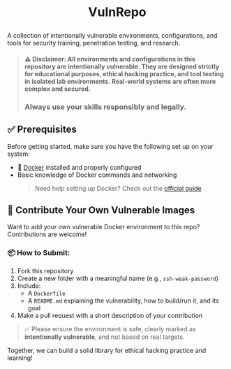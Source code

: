 # <p align="center">VulnRepo</p>

A collection of intentionally vulnerable environments, configurations, and tools for security training, penetration testing, and research.

> #### ⚠️ **Disclaimer:** All environments and configurations in this repository are **intentionally vulnerable**. They are designed **strictly for educational purposes**, ethical hacking practice, and tool testing in **isolated lab environments**. Real-world systems are often more complex and secured.
>
> ### Always use your skills responsibly and legally.

## ✅ Prerequisites

Before getting started, make sure you have the following set up on your system:

- 🐳 [Docker](https://www.docker.com/get-started) installed and properly configured
- Basic knowledge of Docker commands and networking
  > Need help setting up Docker? Check out the [official guide](https://docs.docker.com/get-docker/)

## 🧩 Contribute Your Own Vulnerable Images

Want to add your own vulnerable Docker environment to this repo? Contributions are welcome!

### 📦 How to Submit:

1. Fork this repository
2. Create a new folder with a meaningful name (e.g., `ssh-weak-password`)
3. Include:
   - A `Dockerfile`
   - A `README.md` explaining the vulnerability, how to build/run it, and its goal
4. Make a pull request with a short description of your contribution

> ✅ Please ensure the environment is safe, clearly marked as **intentionally vulnerable**, and not based on real targets.

Together, we can build a solid library for ethical hacking practice and learning!
